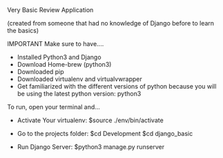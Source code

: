 Very Basic Review Application

(created from someone that had no knowledge of Django before to learn the basics)

IMPORTANT 
Make sure to have....
 - Installed Python3 and Django
 - Download Home-brew (python3)
 - Downloaded pip 
 - Downloaded virtualenv and virtualvwrapper
 - Get familiarized with the different versions of python because you will be using the latest python version: python3
  
 To run, open your terminal and...
 
 - Activate Your virtualenv: $source ./env/bin/activate
 
 - Go to the projects folder: $cd Development $cd django_basic
 
 - Run Django Server: $python3 manage.py runserver
 
